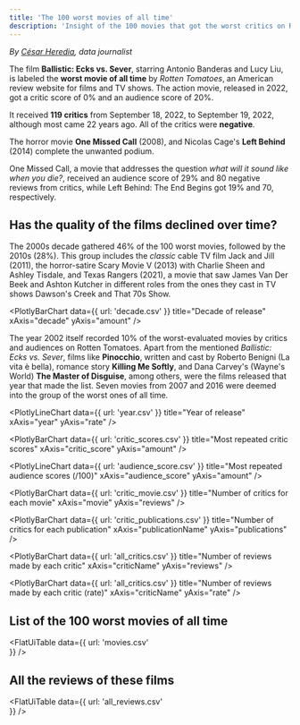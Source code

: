 ```yaml
---
title: 'The 100 worst movies of all time'
description: 'Insight of the 100 movies that got the worst critics on Rotten Tomatoes'
---
```


*By [César Heredia](https://x.com/cahered), data journalist*

The film **Ballistic: Ecks vs. Sever**, starring Antonio Banderas and Lucy Liu, is labeled the **worst movie of all time** by *Rotten Tomatoes*, an American review website for films and TV shows. The action movie, released in 2022, got a critic score of 0% and an audience score of 20%.

It received **119 critics** from September 18, 2022, to September 19, 2022, although most came 22 years ago. All of the critics were **negative**.

The horror movie **One Missed Call** (2008), and Nicolas Cage's **Left Behind** (2014) complete the unwanted podium.

One Missed Call, a movie that addresses the question *what will it sound like when you die?*, received an audience score of 29% and 80 negative reviews from critics, while Left Behind: The End Begins got 19% and 70, respectively.

## Has the quality of the films declined over time?

The 2000s decade gathered 46% of the 100 worst movies, followed by the 2010s (28%). This group includes the *classic* cable TV film Jack and Jill (2011), the horror-satire Scary Movie V (2013) with Charlie Sheen and Ashley Tisdale, and Texas Rangers (2021), a movie that saw James Van Der Beek and Ashton Kutcher in different roles from the ones they cast in TV shows Dawson's Creek and That 70s Show.

<PlotlyBarChart
  data={{
    url: 'decade.csv'
  }}
  title="Decade of release"
  xAxis="decade"
  yAxis="amount"
/>

The year 2002 itself recorded 10% of the worst-evaluated movies by critics and audiences on Rotten Tomatoes. Apart from the mentioned  *Ballistic: Ecks vs. Sever*, films like **Pinocchio**, written and cast by Roberto Benigni (La vita è bella), romance story **Killing Me Softly**, and Dana Carvey's (Wayne's World) **The Master of Disguise**, among others, were the films released that year that made the list. Seven movies from 2007 and 2016 were deemed into the group of the worst ones of all time.

<PlotlyLineChart
  data={{
    url: 'year.csv'
  }}
  title="Year of release"
  xAxis="year"
  yAxis="rate"
/>

<PlotlyBarChart
  data={{
    url: 'critic_scores.csv'
  }}
  title="Most repeated critic scores"
  xAxis="critic_score"
  yAxis="amount"
/>

<PlotlyLineChart
  data={{
    url: 'audience_score.csv'
  }}
  title="Most repeated audience scores (/100)"
  xAxis="audience_score"
  yAxis="amount"
/>

<PlotlyBarChart
  data={{
    url: 'critic_movie.csv'
  }}
  title="Number of critics for each movie"
  xAxis="movie"
  yAxis="reviews"
/>

<PlotlyBarChart
  data={{
    url: 'critic_publications.csv'
  }}
  title="Number of critics for each publication"
  xAxis="publicationName"
  yAxis="publications"
/>

<PlotlyBarChart
  data={{
    url: 'all_critics.csv'
  }}
  title="Number of reviews made by each critic"
  xAxis="criticName"
  yAxis="reviews"
/>

<PlotlyBarChart
  data={{
    url: 'all_critics.csv'
  }}
  title="Number of reviews made by each critic (rate)"
  xAxis="criticName"
  yAxis="rate"
/>

## List of the 100 worst movies of all time

<FlatUiTable
  data={{
    url: 'movies.csv'    
  }}
/>

## All the reviews of these films

<FlatUiTable
  data={{
    url: 'all_reviews.csv'    
  }}
/>

